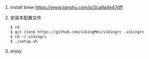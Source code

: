 1. install brew
    https://www.jianshu.com/p/2ca8a4e47dff

2. 安装本配置文件
    ```bash
    $ cd 
    $ git clone https://github.com/vikingMei/vikingrc .vikingrc 
    $ cd ~/.vikingrc
    $ ./setup.sh
    ```
3. enjoy
